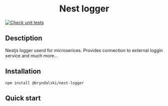 <h1 style="text-align:center"> Nest logger </h1>

[![Check unit tests](https://github.com/bryndalski/nest-logger/actions/workflows/unit_tests.yml/badge.svg?branch=master)](https://github.com/bryndalski/nest-logger/actions/workflows/unit_tests.yml)

## Desctiption

Nestjs logger userd for microserices. Provides connection to external loggin service and much more...

## Installation

```
npm install @bryndalski/nest-logger
```

## Quick start
